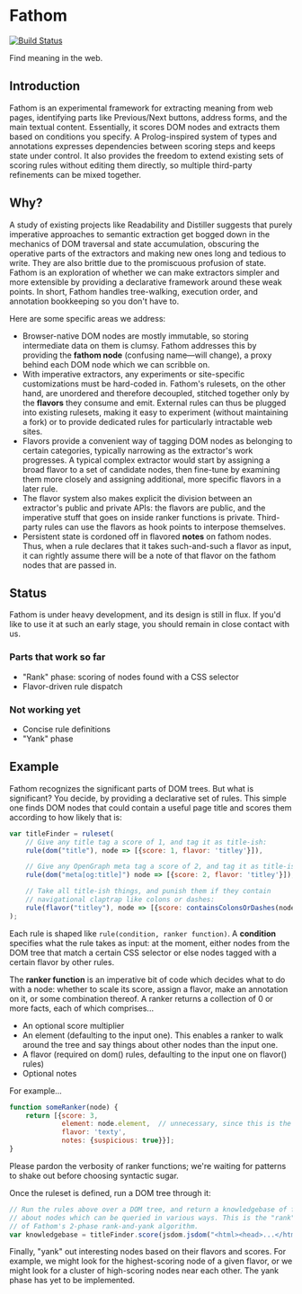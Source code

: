 # Fathom

[![Build Status](https://travis-ci.org/mozilla/fathom.svg?branch=master)](https://travis-ci.org/mozilla/fathom)

Find meaning in the web.

## Introduction

Fathom is an experimental framework for extracting meaning from web pages, identifying parts like Previous/Next buttons, address forms, and the main textual content. Essentially, it scores DOM nodes and extracts them based on conditions you specify. A Prolog-inspired system of types and annotations expresses dependencies between scoring steps and keeps state under control. It also provides the freedom to extend existing sets of scoring rules without editing them directly, so multiple third-party refinements can be mixed together.

## Why?

A study of existing projects like Readability and Distiller suggests that purely imperative approaches to semantic extraction get bogged down in the mechanics of DOM traversal and state accumulation, obscuring the operative parts of the extractors and making new ones long and tedious to write. They are also brittle due to the promiscuous profusion of state. Fathom is an exploration of whether we can make extractors simpler and more extensible by providing a declarative framework around these weak points. In short, Fathom handles tree-walking, execution order, and annotation bookkeeping so you don't have to.

Here are some specific areas we address:

* Browser-native DOM nodes are mostly immutable, so storing intermediate data on them is clumsy. Fathom addresses this by providing the **fathom node** (confusing name—will change), a proxy behind each DOM node which we can scribble on.
* With imperative extractors, any experiments or site-specific customizations must be hard-coded in. Fathom's rulesets, on the other hand, are unordered and therefore decoupled, stitched together only by the **flavors** they consume and emit. External rules can thus be plugged into existing rulesets, making it easy to experiment (without maintaining a fork) or to provide dedicated rules for particularly intractable web sites.
* Flavors provide a convenient way of tagging DOM nodes as belonging to certain categories, typically narrowing as the extractor's work progresses. A typical complex extractor would start by assigning a broad flavor to a set of candidate nodes, then fine-tune by examining them more closely and assigning additional, more specific flavors in a later rule.
* The flavor system also makes explicit the division between an extractor's public and private APIs: the flavors are public, and the imperative stuff that goes on inside ranker functions is private. Third-party rules can use the flavors as hook points to interpose themselves.
* Persistent state is cordoned off in flavored **notes** on fathom nodes. Thus, when a rule declares that it takes such-and-such a flavor as input, it can rightly assume there will be a note of that flavor on the fathom nodes that are passed in.

## Status

Fathom is under heavy development, and its design is still in flux. If you'd like to use it at such an early stage, you should remain in close contact with us.

### Parts that work so far

* "Rank" phase: scoring of nodes found with a CSS selector
* Flavor-driven rule dispatch

### Not working yet

* Concise rule definitions
* "Yank" phase

## Example

Fathom recognizes the significant parts of DOM trees. But what is significant? You decide, by providing a declarative set of rules. This simple one finds DOM nodes that could contain a useful page title and scores them according to how likely that is:

```javascript
var titleFinder = ruleset(
    // Give any title tag a score of 1, and tag it as title-ish:
    rule(dom("title"), node => [{score: 1, flavor: 'titley'}]),

    // Give any OpenGraph meta tag a score of 2, and tag it as title-ish as well:
    rule(dom("meta[og:title]") node => [{score: 2, flavor: 'titley'}]),

    // Take all title-ish things, and punish them if they contain
    // navigational claptrap like colons or dashes:
    rule(flavor("titley"), node => [{score: containsColonsOrDashes(node.element) ? 2 : 1}])
);
```

Each rule is shaped like `rule(condition, ranker function)`. A **condition** specifies what the rule takes as input: at the moment, either nodes from the DOM tree that match a certain CSS selector or else nodes tagged with a certain flavor by other rules.

The **ranker function** is an imperative bit of code which decides what to do with a node: whether to scale its score, assign a flavor, make an annotation on it, or some combination thereof. A ranker returns a collection of 0 or more facts, each of which comprises...

* An optional score multiplier
* An element (defaulting to the input one). This enables a ranker to walk around the tree and say things about other nodes than the input one.
* A flavor (required on dom() rules, defaulting to the input one on flavor() rules)
* Optional notes

For example...

```javascript
function someRanker(node) {
    return [{score: 3,
             element: node.element,  // unnecessary, since this is the default
             flavor: 'texty',
             notes: {suspicious: true}}];
}
```

Please pardon the verbosity of ranker functions; we're waiting for patterns to shake out before choosing syntactic sugar.

Once the ruleset is defined, run a DOM tree through it:

```javascript
// Run the rules above over a DOM tree, and return a knowledgebase of facts
// about nodes which can be queried in various ways. This is the "rank" phase
// of Fathom's 2-phase rank-and-yank algorithm.
var knowledgebase = titleFinder.score(jsdom.jsdom("<html><head>...</html>"));
```

Finally, "yank" out interesting nodes based on their flavors and scores. For example, we might look for the highest-scoring node of a given flavor, or we might look for a cluster of high-scoring nodes near each other. The yank phase has yet to be implemented.
